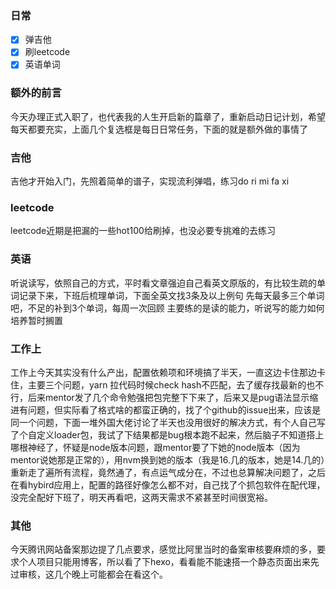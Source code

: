 ### 日常
- [x] 弹吉他
- [x] 刷leetcode
- [x] 英语单词
### 额外的前言
今天办理正式入职了，也代表我的人生开启新的篇章了，重新启动日记计划，希望每天都要充实，上面几个复选框是每日日常任务，下面的就是额外做的事情了
### 吉他
吉他才开始入门，先照着简单的谱子，实现流利弹唱，练习do ri mi fa xi
### leetcode
leetcode近期是把漏的一些hot100给刷掉，也没必要专挑难的去练习
### 英语
听说读写，依照自己的方式，平时看文章强迫自己看英文原版的，有比较生疏的单词记录下来，下班后梳理单词，下面全英文找3条及以上例句
先每天最多三个单词吧，不足的补到3个单词，每周一次回顾
主要练的是读的能力，听说写的能力如何培养暂时搁置
### 工作上
工作上今天其实没有什么产出，配置依赖项和环境搞了半天，一直这边卡住那边卡住，主要三个问题，yarn 拉代码时候check hash不匹配，去了缓存找最新的也不行，后来mentor发了几个命令勉强把包完整下下来了，后来又是pug语法显示缩进有问题，但实际看了格式啥的都蛮正确的，找了个github的issue出来，应该是同一个问题，下面一堆外国大佬讨论了半天也没用很好的解决方式，有个人自己写了个自定义loader包，我试了下结果都是bug根本跑不起来，然后脑子不知道搭上哪根神经了，怀疑是node版本问题，跟mentor要了下她的node版本（因为mentor说她那是正常的），用nvm换到她的版本（我是16.几的版本，她是14.几的）重新走了遍所有流程，竟然通了，有点运气成分在，不过也总算解决问题了，之后在看hybird应用上，配置的路径好像怎么都不对，自己找了个抓包软件在配代理，没完全配好下班了，明天再看吧，这两天需求不紧甚至时间很宽裕。
### 其他
今天腾讯网站备案那边提了几点要求，感觉比阿里当时的备案审核要麻烦的多，要求个人项目只能用博客，所以看了下hexo，看看能不能速搭一个静态页面出来先过审核，这几个晚上可能都会在看这个。
